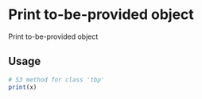 # Print to-be-provided object

Print to-be-provided object

## Usage

``` r
# S3 method for class 'tbp'
print(x)
```
